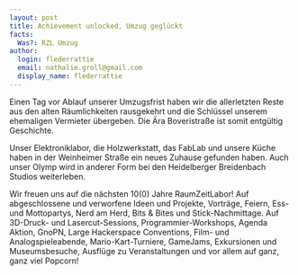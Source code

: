 ```yaml
---
layout: post
title: Achievement unlocked, Umzug geglückt
facts:
  Was?: RZL Umzug
author:
  login: flederrattie
  email: nathalie.groll@gmail.com
  display_name: flederrattie
---
```


Einen Tag vor Ablauf unserer Umzugsfrist haben wir die allerletzten Reste aus den alten Räumlichkeiten rausgekehrt und die Schlüssel unserem ehemaligen Vermieter übergeben.
Die Ära Boveristraße ist somit entgültig Geschichte.

Unser Elektroniklabor, die Holzwerkstatt, das FabLab und unsere Küche haben in der Weinheimer Straße ein neues Zuhause gefunden haben.
Auch unser Olymp wird in anderer Form bei den Heidelberger Breidenbach Studios weiterleben.

Wir freuen uns auf die nächsten 10(0) Jahre RaumZeitLabor!
Auf abgeschlossene und verworfene Ideen und Projekte, Vorträge, Feiern, Ess- und Mottopartys, Nerd am Herd, Bits & Bites und Stick-Nachmittage.
Auf 3D-Druck- und Lasercut-Sessions, Programmier-Workshops, Agenda Aktion, GnoPN, Large Hackerspace Conventions, Film- und Analogspieleabende, Mario-Kart-Turniere, GameJams, Exkursionen und Museumsbesuche, Ausflüge zu Veranstaltungen und vor allem auf ganz, ganz viel Popcorn!
